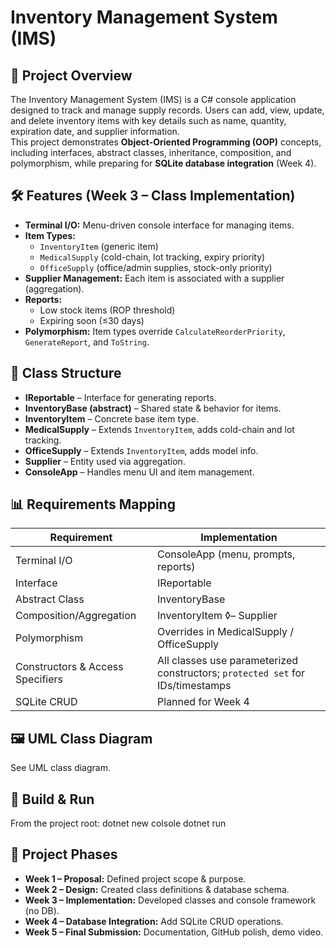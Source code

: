 # Inventory Management System (IMS)

## 📌 Project Overview
The Inventory Management System (IMS) is a C# console application designed to track and manage supply records. Users can add, view, update, and delete inventory items with key details such as name, quantity, expiration date, and supplier information.  
This project demonstrates **Object-Oriented Programming (OOP)** concepts, including interfaces, abstract classes, inheritance, composition, and polymorphism, while preparing for **SQLite database integration** (Week 4).

## 🛠 Features (Week 3 – Class Implementation)
- **Terminal I/O:** Menu-driven console interface for managing items.  
- **Item Types:**  
  - `InventoryItem` (generic item)  
  - `MedicalSupply` (cold-chain, lot tracking, expiry priority)  
  - `OfficeSupply` (office/admin supplies, stock-only priority)  
- **Supplier Management:** Each item is associated with a supplier (aggregation).  
- **Reports:**  
  - Low stock items (ROP threshold)  
  - Expiring soon (≤30 days)  
- **Polymorphism:** Item types override `CalculateReorderPriority`, `GenerateReport`, and `ToString`.

## 📂 Class Structure
- **IReportable** – Interface for generating reports.  
- **InventoryBase (abstract)** – Shared state & behavior for items.  
- **InventoryItem** – Concrete base item type.  
- **MedicalSupply** – Extends `InventoryItem`, adds cold-chain and lot tracking.  
- **OfficeSupply** – Extends `InventoryItem`, adds model info.  
- **Supplier** – Entity used via aggregation.  
- **ConsoleApp** – Handles menu UI and item management.  

## 📊 Requirements Mapping
| Requirement                       | Implementation                                                                 |
|-----------------------------------|--------------------------------------------------------------------------------|
| Terminal I/O                      | ConsoleApp (menu, prompts, reports)                                            |
| Interface                         | IReportable                                                                    |
| Abstract Class                    | InventoryBase                                                                  |
| Composition/Aggregation           | InventoryItem ◊– Supplier                                                      |
| Polymorphism                      | Overrides in MedicalSupply / OfficeSupply                                      |
| Constructors & Access Specifiers  | All classes use parameterized constructors; `protected set` for IDs/timestamps |
| SQLite CRUD                       | Planned for Week 4                                                             |

## 🖼 UML Class Diagram
See UML class diagram.

## 🚀 Build & Run
From the project root:
  dotnet new colsole
  dotnet run

## 📌 Project Phases
- **Week 1 – Proposal:** Defined project scope & purpose.  
- **Week 2 – Design:** Created class definitions & database schema.  
- **Week 3 – Implementation:** Developed classes and console framework (no DB).  
- **Week 4 – Database Integration:** Add SQLite CRUD operations.  
- **Week 5 – Final Submission:** Documentation, GitHub polish, demo video.
